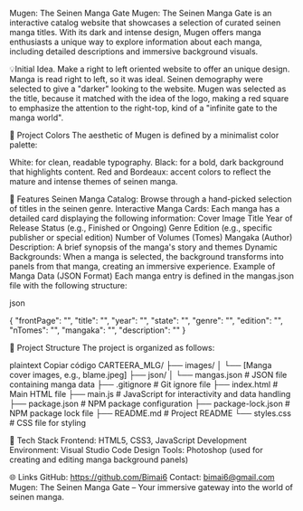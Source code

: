 Mugen: The Seinen Manga Gate
Mugen: The Seinen Manga Gate is an interactive catalog website that showcases a selection of curated seinen manga titles. With its dark and intense design, Mugen offers manga enthusiasts a unique way to explore information about each manga, including detailed descriptions and immersive background visuals.

💡Initial Idea.
Make a right to left oriented website to offer an unique design. Manga is read right to left, so it was ideal. Seinen demography were selected to give a "darker" looking to the website. Mugen was selected as the title, because it matched with the idea of the logo, making a red square to emphasize the attention to the right-top, kind of a "infinite gate to the manga world". 

🎨 Project Colors
The aesthetic of Mugen is defined by a minimalist color palette:

White: for clean, readable typography.
Black: for a bold, dark background that highlights content.
Red and Bordeaux: accent colors to reflect the mature and intense themes of seinen manga.

🌟 Features
Seinen Manga Catalog: Browse through a hand-picked selection of titles in the seinen genre.
Interactive Manga Cards: Each manga has a detailed card displaying the following information:
Cover Image
Title
Year of Release
Status (e.g., Finished or Ongoing)
Genre
Edition (e.g., specific publisher or special edition)
Number of Volumes (Tomes)
Mangaka (Author)
Description: A brief synopsis of the manga's story and themes
Dynamic Backgrounds: When a manga is selected, the background transforms into panels from that manga, creating an immersive experience.
Example of Manga Data (JSON Format)
Each manga entry is defined in the mangas.json file with the following structure:

json

{
    "frontPage": "",
    "title": "",
    "year": "",
    "state": "",
    "genre": "",
    "edition": "",
    "nTomes": "",
    "mangaka": "",
    "description": ""
}

📂 Project Structure
The project is organized as follows:

plaintext
Copiar código
CARTEERA_MLG/
├── images/
│   └── [Manga cover images, e.g., blame.jpeg]
├── json/
│   └── mangas.json           # JSON file containing manga data
├── .gitignore                # Git ignore file
├── index.html                # Main HTML file
├── main.js                   # JavaScript for interactivity and data handling
├── package.json              # NPM package configuration
├── package-lock.json         # NPM package lock file
├── README.md                 # Project README
└── styles.css                # CSS file for styling

🔧 Tech Stack
Frontend:
HTML5, CSS3, JavaScript
Development Environment:
Visual Studio Code
Design Tools:
Photoshop (used for creating and editing manga background panels)

🌐 Links
GitHub: https://github.com/Bimai6
Contact: bimai6@gmail.com
Mugen: The Seinen Manga Gate – Your immersive gateway into the world of seinen manga.
